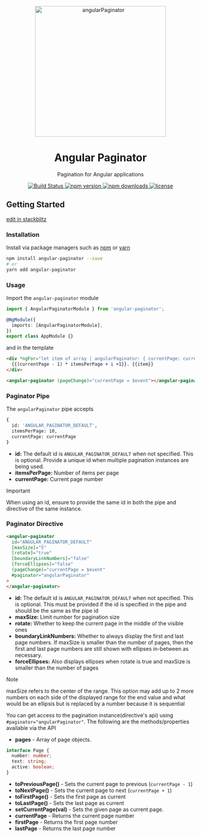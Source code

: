 <p align="center">
  <a href="https://github.com/sibiraj-s/angular-paginator">
   <img src="./assets/angular.png" alt="angularPaginator" width="350">
  </a>
</p>
<h1 align="center">Angular Paginator</h1>
<p align="center">Pagination for Angular applications</p>
<p align="center">
  <a href="https://github.com/sibiraj-s/angular-paginator/actions">
    <img alt="Build Status" src="https://github.com/sibiraj-s/angular-paginator/workflows/Tests/badge.svg">
  </a>
  <a href="https://www.npmjs.com/package/angular-paginator">
    <img alt="npm version" src="https://badgen.net/npm/v/angular-paginator">
  </a>
  <a href="https://www.npmjs.com/package/angular-paginator">
    <img alt="npm downloads" src="https://badgen.net/npm/dt/angular-paginator">
  </a>
  <a href="https://github.com/sibiraj-s/angular-paginator/blob/master/LICENSE">
    <img alt="license" src="https://badgen.net/github/license/sibiraj-s/angular-paginator">
  </a>
</p>

## Getting Started

[edit in stackblitz](https://stackblitz.com/edit/angular-paginator)

### Installation

Install via package managers such as [npm][npm] or [yarn][yarn]

```bash
npm install angular-paginator --save
# or
yarn add angular-paginator
```

### Usage

Import the `angular-paginator` module

```ts
import { AngularPaginatorModule } from 'angular-paginator';

@NgModule({
  imports: [AngularPaginatorModule],
})
export class AppModule {}
```

and in the template

```html
<div *ngFor="let item of array | angularPaginator: { currentPage: currentPage }; let i = index">
  {{(currentPage - 1) * itemsPerPage + i +1}}. {{item}}
</div>

<angular-paginator (pageChange)="currentPage = $event"></angular-paginator>
```

### Paginator Pipe

The `angularPaginator` pipe accepts

```bash
{
  id: 'ANGULAR_PAGINATOR_DEFAULT',
  itemsPerPage: 10,
  currentPage: currentPage
}
```

- **id:** The default id is `ANGULAR_PAGINATOR_DEFAULT` when not specified. This is optional. Provide a unique id when multiple pagination instances are being used.
- **itemsPerPage:** Number of items per page
- **currentPage:** Current page number

> [!IMPORTANT]
> When using an id, ensure to provide the same id in both the pipe and directive of the same instance.

### Paginator Directive

```html
<angular-paginator
  id="ANGULAR_PAGINATOR_DEFAULT"
  [maxSize]="5"
  [rotate]="true"
  [boundaryLinkNumbers]="false"
  [forceEllipses]="false"
  (pageChange)="currentPage = $event"
  #paginator="angularPaginator"
>
</angular-paginator>
```

- **id:** The default id is `ANGULAR_PAGINATOR_DEFAULT` when not specified. This is optional. This must be provided if the id is specified in the pipe and should be the same as the pipe id
- **maxSize:** Limit number for pagination size
- **rotate:** Whether to keep the current page in the middle of the visible ones
- **boundaryLinkNumbers:** Whether to always display the first and last page numbers. If maxSize is smaller than the number of pages, then the first and last page numbers are still shown with ellipses in-between as necessary.
- **forceEllipses:** Also displays ellipses when rotate is true and maxSize is smaller than the number of pages

> [!NOTE]
> maxSize refers to the center of the range. This option may add up to 2 more numbers on each side of the displayed range for the end value and what would be an ellipsis but is replaced by a number because it is sequential

You can get access to the pagination instance(directive's api) using `#paginator="angularPaginator"`. The following are the methods/properties available via the API

- **pages** - Array of page objects.

```ts
interface Page {
  number: number;
  text: string;
  active: boolean;
}
```

- **toPreviousPage()** - Sets the current page to previous (`currentPage - 1`)
- **toNextPage()** - Sets the current page to next (`currentPage + 1`)
- **toFirstPage()** - Sets the first page as current
- **toLastPage()** - Sets the last page as current
- **setCurrentPage(val)** - Sets the given page as current page.
- **currentPage** - Returns the current page number
- **firstPage** - Returns the first page number
- **lastPage** - Returns the last page number

[npm]: https://www.npmjs.com/
[yarn]: https://yarnpkg.com/lang/en/
[github]: https://sibiraj-s.github.io/
